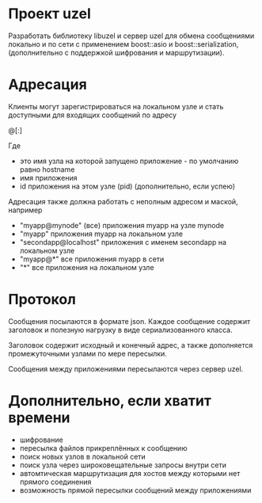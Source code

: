 # Проект uzel

Разработать библиотеку libuzel и сервер uzel для обмена сообщениями
локально и по сети с применением boost::asio и boost::serialization,
(дополнительно с поддержкой шифрования и маршрутизации).


# Адресация

Клиенты могут зарегистрироваться на локальном узле и стать доступными
для входящих сообщений по адресу

<appname>@<nodename>[:<appid>]

Где
* <nodename> это имя узла на которой запущено приложение - по умолчанию равно hostname
* <appname> имя приложения
* <appid> id приложения на этом узле (pid) (дополнительно, если успею)

Адресация также должна работать с неполным адресом и маской, например

* "myapp@mynode" (все) приложения myapp на узле mynode
* "myapp" приложения myapp на локальном узле
* "secondapp@localhost" приложения с именем secondapp на локальном узле
* "myapp@*" все приложения myapp в сети
* "*" все приложения на локальном узле


# Протокол

Сообщения посылаются в формате json. Каждое сообщение содержит заголовок
и полезную нагрузку в виде сериализованного класса.

Заголовок содержит исходный и конечный адрес, а также дополняется
промежуточными узлами по мере пересылки.

Сообщения между приложениями пересылаются через сервер uzel.


# Дополнительно, если хватит времени

* шифрование
* пересылка файлов прикреплённых к сообщению
* поиск новых узлов в локальной сети
* поиск узла через широковещательные запросы внутри сети
* автомтическая маршрутизация для хостов между которыми нет прямого соединения
* возможность прямой пересылки сообщений между приложениями
